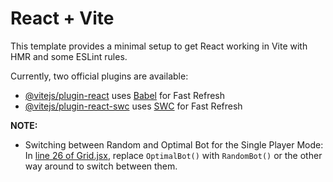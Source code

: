 # React + Vite

This template provides a minimal setup to get React working in Vite with HMR and some ESLint rules.

Currently, two official plugins are available:

- [@vitejs/plugin-react](https://github.com/vitejs/vite-plugin-react/blob/main/packages/plugin-react/README.md) uses [Babel](https://babeljs.io/) for Fast Refresh
- [@vitejs/plugin-react-swc](https://github.com/vitejs/vite-plugin-react-swc) uses [SWC](https://swc.rs/) for Fast Refresh

**NOTE:**
- Switching between Random and Optimal Bot for the Single Player Mode:
In [line 26 of Grid.jsx](./src/components/Grid.jsx#L26), replace `OptimalBot()` with `RandomBot()` or the other way around to switch between them.